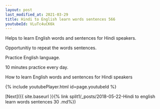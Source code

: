 ```yaml
---
layout: post
last_modified_at: 2021-03-29
title: Hindi to English learn words sentences 566 
youtubeId: VLuTc4uCK6k
---
```

 
 
Helps to learn English words and sentences for Hindi speakers.

Opportunitiy to repeat the words sentences. 

Practice English language. 
 
10 minutes practice every day. 
 
How to learn English words and sentences for Hindi speakers 
 
{% include youtubePlayer.html id=page.youtubeId %}
 
 
[Next]({{ site.baseurl }}{% link  split1/_posts/2018-05-22-Hindi to english learn words sentences 30 .md%})
 
